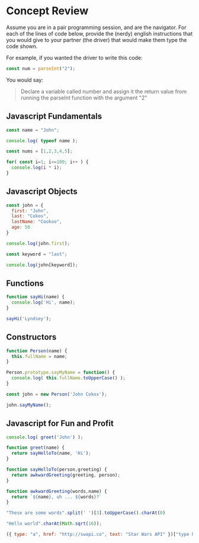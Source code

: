 # Concept Review

Assume you are in a pair programming session, and are the navigator.  For each of the lines of code below, provide the (nerdy) english instructions that you would give to your partner (the driver) that would make them type the code shown.

For example, if you wanted the driver to write this code:

```js
const num = parseInt("2");
```

You would say:
> Declare a variable called number and assign it the return value from running the parseInt function with the argument "2"

## Javascript Fundamentals

```js
const name = "John";
```

```js
console.log( typeof name );
```

```js
const nums = [1,2,3,4,5];
```

```js
for( const i=1; i<=100; i++ ) {
  console.log(i * i);
}
```

## Javascript Objects

```js
const john = {
  first: "John",
  last: "Cokos",
  lastName: "Cookoo",
  age: 50
}
```

```js
console.log(john.first);
```

```js
const keyword = "last";
```

```js
console.log(john[keyword]); 
```

## Functions

```js
function sayHi(name) {
  console.log('Hi', name);
}
```

```js
sayHi('Lyndsey');
```

## Constructors

```js
function Person(name) {
  this.fullName = name;
}
```

```js
Person.prototype.sayMyName = function() {
  console.log( this.fullName.toUpperCase() );
}
```

```js
const john = new Person('John Cokos');
```

```js
john.sayMyName();
```

## Javascript for Fun and Profit

```js
console.log( greet('John') );

function greet(name) { 
  return sayHelloTo(name, 'Hi');
}

function sayHelloTo(person,greeting) {
  return awkwardGreeting(greeting, person);
}

function awkwardGreeting(words,name) {
  return `${name}, uh ... ${words}?`
}
```

```js
"These are some words".split(' ')[3].toUpperCase().charAt(0)
```

```js
"Hello world".charAt(Math.sqrt(16));
```

```js
({ type: "a", href: "http://swapi.co", text: "Star Wars API" })["type href text".split(" ")[Math.max(2, 0)]].length
```
